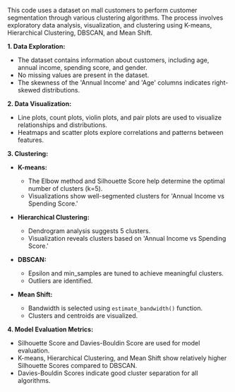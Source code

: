 This code uses a dataset on mall customers to perform customer segmentation through various clustering algorithms. The process involves exploratory data analysis, visualization, and clustering using K-means, Hierarchical Clustering, DBSCAN, and Mean Shift.

**1. Data Exploration:**
   - The dataset contains information about customers, including age, annual income, spending score, and gender.
   - No missing values are present in the dataset.
   - The skewness of the 'Annual Income' and 'Age' columns indicates right-skewed distributions.

**2. Data Visualization:**
   - Line plots, count plots, violin plots, and pair plots are used to visualize relationships and distributions.
   - Heatmaps and scatter plots explore correlations and patterns between features.

**3. Clustering:**
   - **K-means:**
      - The Elbow method and Silhouette Score help determine the optimal number of clusters (k=5).
      - Visualizations show well-segmented clusters for 'Annual Income vs Spending Score.'

   - **Hierarchical Clustering:**
      - Dendrogram analysis suggests 5 clusters.
      - Visualization reveals clusters based on 'Annual Income vs Spending Score.'

   - **DBSCAN:**
      - Epsilon and min_samples are tuned to achieve meaningful clusters.
      - Outliers are identified.

   - **Mean Shift:**
      - Bandwidth is selected using `estimate_bandwidth()` function.
      - Clusters and centroids are visualized.

**4. Model Evaluation Metrics:**
   - Silhouette Score and Davies-Bouldin Score are used for model evaluation.
   - K-means, Hierarchical Clustering, and Mean Shift show relatively higher Silhouette Scores compared to DBSCAN.
   - Davies-Bouldin Scores indicate good cluster separation for all algorithms.
